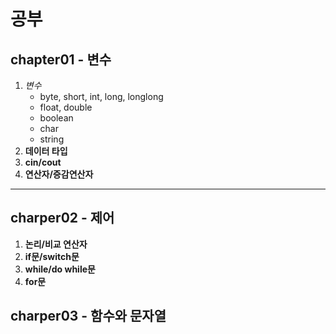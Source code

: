 # 공부

## chapter01 - 변수

1. _변수_
    - byte, short, int, long, longlong
    - float, double
    - boolean
    - char
    - string
2. __데이터 타입__
3. __cin/cout__
4. __연산자/증감연산자__
---

## charper02 - 제어
1. __논리/비교 연산자__
2. __if문/switch문__
3. __while/do while문__
4. __for문__

## charper03 - 함수와 문자열
